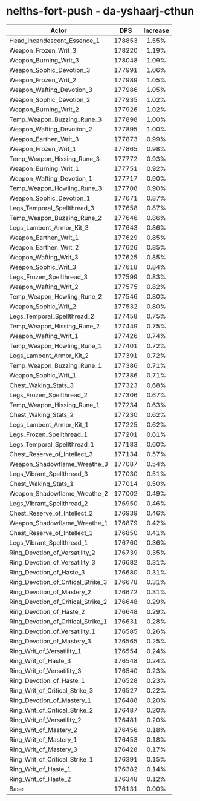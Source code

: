 # nelths-fort-push - da-yshaarj-cthun
| Actor | DPS | Increase |
|---|:---:|:---:|
|Head_Incandescent_Essence_1|178853|1.55%|
|Weapon_Frozen_Writ_3|178220|1.19%|
|Weapon_Burning_Writ_3|178048|1.09%|
|Weapon_Sophic_Devotion_3|177991|1.06%|
|Weapon_Frozen_Writ_2|177989|1.05%|
|Weapon_Wafting_Devotion_3|177986|1.05%|
|Weapon_Sophic_Devotion_2|177935|1.02%|
|Weapon_Burning_Writ_2|177926|1.02%|
|Temp_Weapon_Buzzing_Rune_3|177898|1.00%|
|Weapon_Wafting_Devotion_2|177895|1.00%|
|Weapon_Earthen_Writ_3|177873|0.99%|
|Weapon_Frozen_Writ_1|177865|0.98%|
|Temp_Weapon_Hissing_Rune_3|177772|0.93%|
|Weapon_Burning_Writ_1|177751|0.92%|
|Weapon_Wafting_Devotion_1|177717|0.90%|
|Temp_Weapon_Howling_Rune_3|177708|0.90%|
|Weapon_Sophic_Devotion_1|177671|0.87%|
|Legs_Temporal_Spellthread_3|177658|0.87%|
|Temp_Weapon_Buzzing_Rune_2|177646|0.86%|
|Legs_Lambent_Armor_Kit_3|177643|0.86%|
|Weapon_Earthen_Writ_1|177629|0.85%|
|Weapon_Earthen_Writ_2|177626|0.85%|
|Weapon_Wafting_Writ_3|177625|0.85%|
|Weapon_Sophic_Writ_3|177618|0.84%|
|Legs_Frozen_Spellthread_3|177599|0.83%|
|Weapon_Wafting_Writ_2|177575|0.82%|
|Temp_Weapon_Howling_Rune_2|177546|0.80%|
|Weapon_Sophic_Writ_2|177532|0.80%|
|Legs_Temporal_Spellthread_2|177458|0.75%|
|Temp_Weapon_Hissing_Rune_2|177449|0.75%|
|Weapon_Wafting_Writ_1|177426|0.74%|
|Temp_Weapon_Howling_Rune_1|177401|0.72%|
|Legs_Lambent_Armor_Kit_2|177391|0.72%|
|Temp_Weapon_Buzzing_Rune_1|177386|0.71%|
|Weapon_Sophic_Writ_1|177386|0.71%|
|Chest_Waking_Stats_3|177323|0.68%|
|Legs_Frozen_Spellthread_2|177306|0.67%|
|Temp_Weapon_Hissing_Rune_1|177234|0.63%|
|Chest_Waking_Stats_2|177230|0.62%|
|Legs_Lambent_Armor_Kit_1|177225|0.62%|
|Legs_Frozen_Spellthread_1|177201|0.61%|
|Legs_Temporal_Spellthread_1|177183|0.60%|
|Chest_Reserve_of_Intellect_3|177134|0.57%|
|Weapon_Shadowflame_Wreathe_3|177087|0.54%|
|Legs_Vibrant_Spellthread_3|177030|0.51%|
|Chest_Waking_Stats_1|177014|0.50%|
|Weapon_Shadowflame_Wreathe_2|177002|0.49%|
|Legs_Vibrant_Spellthread_2|176950|0.46%|
|Chest_Reserve_of_Intellect_2|176939|0.46%|
|Weapon_Shadowflame_Wreathe_1|176879|0.42%|
|Chest_Reserve_of_Intellect_1|176850|0.41%|
|Legs_Vibrant_Spellthread_1|176760|0.36%|
|Ring_Devotion_of_Versatility_2|176739|0.35%|
|Ring_Devotion_of_Versatility_3|176682|0.31%|
|Ring_Devotion_of_Haste_3|176680|0.31%|
|Ring_Devotion_of_Critical_Strike_3|176678|0.31%|
|Ring_Devotion_of_Mastery_2|176672|0.31%|
|Ring_Devotion_of_Critical_Strike_2|176648|0.29%|
|Ring_Devotion_of_Haste_2|176648|0.29%|
|Ring_Devotion_of_Critical_Strike_1|176631|0.28%|
|Ring_Devotion_of_Versatility_1|176585|0.26%|
|Ring_Devotion_of_Mastery_3|176565|0.25%|
|Ring_Writ_of_Versatility_1|176554|0.24%|
|Ring_Writ_of_Haste_3|176548|0.24%|
|Ring_Writ_of_Versatility_3|176540|0.23%|
|Ring_Devotion_of_Haste_1|176528|0.23%|
|Ring_Writ_of_Critical_Strike_3|176527|0.22%|
|Ring_Devotion_of_Mastery_1|176488|0.20%|
|Ring_Writ_of_Critical_Strike_2|176487|0.20%|
|Ring_Writ_of_Versatility_2|176481|0.20%|
|Ring_Writ_of_Mastery_2|176456|0.18%|
|Ring_Writ_of_Mastery_1|176453|0.18%|
|Ring_Writ_of_Mastery_3|176428|0.17%|
|Ring_Writ_of_Critical_Strike_1|176391|0.15%|
|Ring_Writ_of_Haste_1|176382|0.14%|
|Ring_Writ_of_Haste_2|176348|0.12%|
|Base|176131|0.00%|

